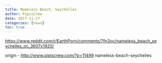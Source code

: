 ```yaml
---
title: Nameless Beach, Seychelles
author: PipisCrew
date: 2017-11-27
categories: [news]
toc: true
---
```


https://www.reddit.com/r/EarthPorn/comments/7fn3oc/nameless_beach_seychelles_oc_3607x1920/

origin - http://www.pipiscrew.com/?p=11499 nameless-beach-seychelles